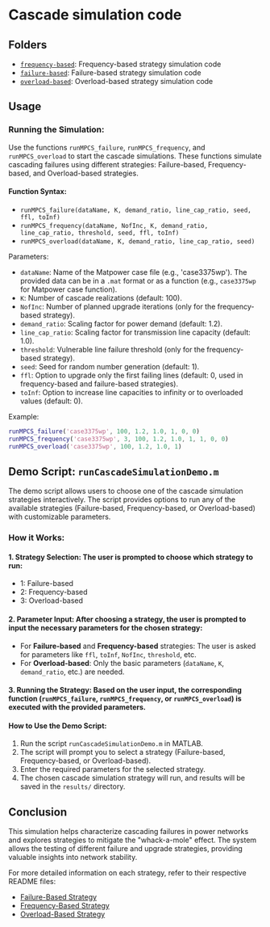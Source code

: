 # Cascade simulation code

## Folders
* [`frequency-based`](frequency-based): Frequency-based strategy simulation code
* [`failure-based`](failure-based): Failure-based strategy simulation code
* [`overload-based`](overload-based): Overload-based strategy simulation code

## Usage

### Running the Simulation:

Use the functions `runMPCS_failure`, `runMPCS_frequency`, and `runMPCS_overload` to start the cascade simulations. These functions simulate cascading failures using different strategies: Failure-based, Frequency-based, and Overload-based strategies.

#### Function Syntax:

- `runMPCS_failure(dataName, K, demand_ratio, line_cap_ratio, seed, ffl, toInf)`
- `runMPCS_frequency(dataName, NofInc, K, demand_ratio, line_cap_ratio, threshold, seed, ffl, toInf)`
- `runMPCS_overload(dataName, K, demand_ratio, line_cap_ratio, seed)`

Parameters:
- `dataName`: Name of the Matpower case file (e.g., 'case3375wp'). The provided data can be in a `.mat` format or as a function (e.g., `case3375wp` for Matpower case function).
- `K`: Number of cascade realizations (default: 100).
- `NofInc`: Number of planned upgrade iterations (only for the frequency-based strategy).
- `demand_ratio`: Scaling factor for power demand (default: 1.2).
- `line_cap_ratio`: Scaling factor for transmission line capacity (default: 1.0).
- `threshold`: Vulnerable line failure threshold (only for the frequency-based strategy).
- `seed`: Seed for random number generation (default: 1).
- `ffl`: Option to upgrade only the first failing lines (default: 0, used in frequency-based and failure-based strategies).
- `toInf`: Option to increase line capacities to infinity or to overloaded values (default: 0).

Example:

```matlab
runMPCS_failure('case3375wp', 100, 1.2, 1.0, 1, 0, 0)
runMPCS_frequency('case3375wp', 3, 100, 1.2, 1.0, 1, 1, 0, 0)
runMPCS_overload('case3375wp', 100, 1.2, 1.0, 1)
```

## Demo Script: `runCascadeSimulationDemo.m`

The demo script allows users to choose one of the cascade simulation strategies interactively. The script provides options to run any of the available strategies (Failure-based, Frequency-based, or Overload-based) with customizable parameters.

### How it Works:

#### 1. **Strategy Selection**: The user is prompted to choose which strategy to run:
- 1: Failure-based
- 2: Frequency-based
- 3: Overload-based

#### 2. **Parameter Input**: After choosing a strategy, the user is prompted to input the necessary parameters for the chosen strategy:
- For **Failure-based** and **Frequency-based** strategies: The user is asked for parameters like `ffl`, `toInf`, `NofInc`, `threshold`, etc.
- For **Overload-based**: Only the basic parameters (`dataName`, `K`, `demand_ratio`, etc.) are needed.

#### 3. **Running the Strategy**: Based on the user input, the corresponding function (`runMPCS_failure`, `runMPCS_frequency`, or `runMPCS_overload`) is executed with the provided parameters.

#### How to Use the Demo Script:

1. Run the script `runCascadeSimulationDemo.m` in MATLAB.
2. The script will prompt you to select a strategy (Failure-based, Frequency-based, or Overload-based).
3. Enter the required parameters for the selected strategy.
4. The chosen cascade simulation strategy will run, and results will be saved in the `results/` directory.

## Conclusion

This simulation helps characterize cascading failures in power networks and explores strategies to mitigate the "whack-a-mole" effect. The system allows the testing of different failure and upgrade strategies, providing valuable insights into network stability.

For more detailed information on each strategy, refer to their respective README files:
- [Failure-Based Strategy](failure-based/README.md)
- [Frequency-Based Strategy](frequency-based/README.md)
- [Overload-Based Strategy](overload-based/README.md)